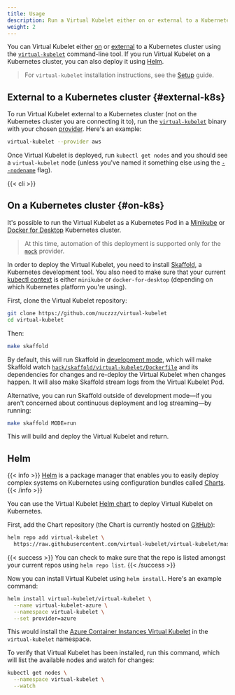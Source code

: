 ```yaml
---
title: Usage
description: Run a Virtual Kubelet either on or external to a Kubernetes cluster
weight: 2
---
```


You can Virtual Kubelet either [on](#on-k8s) or [external](#external-k8s) to a Kubernetes cluster using the [`virtual-kubelet`](#virtual-kubelet-cli) command-line tool. If you run Virtual Kubelet on a Kubernetes cluster, you can also deploy it using [Helm](#helm).

> For `virtual-kubelet` installation instructions, see the [Setup](../setup) guide.

## External to a Kubernetes cluster {#external-k8s}

To run Virtual Kubelet external to a Kubernetes cluster (not on the Kubernetes cluster you are connecting it to), run the [`virtual-kubelet`](#virtual-kubelet-cli) binary with your chosen [provider](../providers). Here's an example:

```bash
virtual-kubelet --provider aws
```

Once Virtual Kubelet is deployed, run `kubectl get nodes` and you should see a `virtual-kubelet` node (unless you've named it something else using the [`--nodename`](#virtual-kubelet-cli) flag).

<!-- The CLI docs are generated using the shortcode in layouts/shortcodes/cli.html
and the YAML config in data/cli.yaml
-->
{{< cli >}}

## On a Kubernetes cluster {#on-k8s}

It's possible to run the Virtual Kubelet as a Kubernetes Pod in a [Minikube](https://kubernetes.io/docs/setup/minikube/) or [Docker for Desktop](https://docs.docker.com/docker-for-windows/kubernetes/) Kubernetes cluster.

> At this time, automation of this deployment is supported only for the [`mock`](https://github.com/nuczzz/virtual-kubelet/tree/master/cmd/virtual-kubelet/internal/provider/mock) provider.

In order to deploy the Virtual Kubelet, you need to install [Skaffold](https://skaffold.dev/), a Kubernetes development tool. You also need to make sure that your current [kubectl context](https://kubernetes.io/docs/tasks/access-application-cluster/configure-access-multiple-clusters/) is either `minikube` or `docker-for-desktop` (depending on which Kubernetes platform you're using).

First, clone the Virtual Kubelet repository:

```bash
git clone https://github.com/nuczzz/virtual-kubelet
cd virtual-kubelet
```

Then:

```bash
make skaffold
```

By default, this will run Skaffold in [development mode](https://github.com/GoogleContainerTools/skaffold#a-glance-at-skaffold-workflow-and-architecture), which will make Skaffold watch [`hack/skaffold/virtual-kubelet/Dockerfile`](https://github.com/nuczzz/virtual-kubelet/blob/master/hack/skaffold/virtual-kubelet/Dockerfile) and its dependencies for changes and re-deploy the Virtual Kubelet when changes happen. It will also make Skaffold stream logs from the Virtual Kubelet Pod.

Alternative, you can run Skaffold outside of development mode—if you aren't concerned about continuous deployment and log streaming—by running:

```bash
make skaffold MODE=run
```

This will build and deploy the Virtual Kubelet and return.

## Helm

{{< info >}}
[Helm](https://helm.sh) is a package manager that enables you to easily deploy complex systems on Kubernetes using configuration bundles called [Charts](https://docs.helm.sh/developing_charts/).
{{< /info >}}

You can use the Virtual Kubelet [Helm chart](https://github.com/nuczzz/virtual-kubelet/tree/master/charts) to deploy Virtual Kubelet on Kubernetes.

First, add the Chart repository (the Chart is currently hosted on [GitHub](https://github.com)):

```bash
helm repo add virtual-kubelet \
  https://raw.githubusercontent.com/virtual-kubelet/virtual-kubelet/master/charts
```

{{< success >}}
You can check to make sure that the repo is listed amongst your current repos using `helm repo list`.
{{< /success >}}

Now you can install Virtual Kubelet using `helm install`. Here's an example command:

```bash
helm install virtual-kubelet/virtual-kubelet \
  --name virtual-kubelet-azure \
  --namespace virtual-kubelet \
  --set provider=azure
```

This would install the [Azure Container Instances Virtual Kubelet](https://github.com/nuczzz/virtual-kubelet/tree/master/providers/azure) in the `virtual-kubelet` namespace.

To verify that Virtual Kubelet has been installed, run this command, which will list the available nodes and watch for changes:

```bash
kubectl get nodes \
  --namespace virtual-kubelet \
  --watch
```
